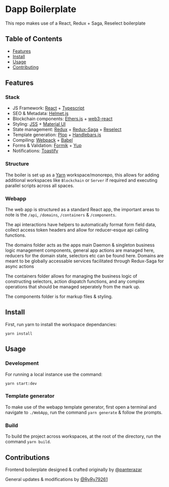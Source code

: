 # Dapp Boilerplate

This repo makes use of a React, Redux + Saga, Reselect boilerplate

## Table of Contents

- [Features](#features)
- [Install](#install)
- [Usage](#usage)
- [Contributing](#contributing)
<!-- - [License](#license) -->

## Features

### Stack

* JS Framework: [React](https://github.com/facebook/react) + [Typescript](https://github.com/microsoft/TypeScript)
* SEO & Metadata: [Helmet.js](https://helmetjs.github.io/)
* Blockchain components: [Ethers.js](https://github.com/ethers-io/ethers.js/) + [web3-react](https://github.com/NoahZinsmeister/web3-react)
* Styling: [JSS](https://cssinjs.org/?v=v10.0.3) + [Material UI](https://material-ui.com/)
* State management: [Redux](https://redux.js.org/) + [Redux-Saga](https://redux-saga.js.org/) + [Reselect](https://github.com/reduxjs/reselect)
* Template generation: [Plop](https://plopjs.com/) + [Handlebars.js](https://handlebarsjs.com/)
* Compiling: [Webpack](https://webpack.js.org/) + [Babel](https://babeljs.io/)
* Forms & Validation: [Formik](https://jaredpalmer.com/formik) + [Yup](https://github.com/jquense/yup) 
* Notifications: [Toastify](https://fkhadra.github.io/react-toastify/)

### Structure

The boiler is set up as a [Yarn](https://yarnpkg.com/) workspace/monorepo, this allows for adding additional workspaces like `Blockchain` or `Server` if required and executing parallel scripts across all spaces.

### Webapp

The web app is structured as a standard React app, the important areas to note is the `/api`, `/domains`, `/containers` & `/components`.

The api interactions have helpers to automatically format form field data, collect access token headers and allow for reducer-esque api calling functions. 

The domains folder acts as the apps main Daemon & singleton business logic management components, general app actions are managed here, reducers for the domain state, selectors etc can be found here. Domains are meant to be globally accessable services facilitated through Redux-Saga for async actions

The containers folder allows for managing the business logic of constructing selectors, action dispatch functions, and any complex operations that should be managed seperately from the mark up.

The components folder is for markup files & styling.

## Install

First, run yarn to install the workspace dependancies:

```
yarn install
```

## Usage

### Development

For running a local instance use the command:
```
yarn start:dev
```

### Template generator

To make use of the webapp template generator, first open a terminal and navigate to `./WebApp`, run the command `yarn generate` & follow the prompts.

### Build

To build the project across workspaces, at the root of the directory, run the command `yarn build`.

## Contributions

Frontend boilerplate designed & crafted originally by [@panterazar](https://github.com/panterazar)

General updates & modifications by [@RyRy79261](https://github.com/RyRy79261)